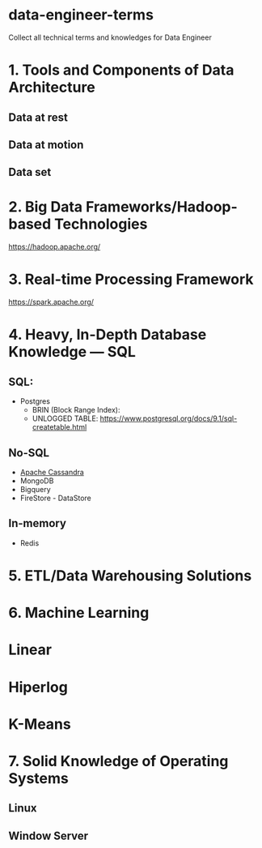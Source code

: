 # data-engineer-terms
Collect all technical terms and knowledges for Data Engineer

# 1. Tools and Components of Data Architecture
## Data at rest

## Data at motion

## Data set

# 2. Big Data Frameworks/Hadoop-based Technologies
https://hadoop.apache.org/

# 3. Real-time Processing Framework
https://spark.apache.org/

# 4. Heavy, In-Depth Database Knowledge — SQL

## SQL:
* Postgres
  * BRIN (Block Range Index): 
  * UNLOGGED TABLE: https://www.postgresql.org/docs/9.1/sql-createtable.html

## No-SQL
* [Apache Cassandra](https://cassandra.apache.org/)
* MongoDB
* Bigquery
* FireStore - DataStore

## In-memory
* Redis

# 5. ETL/Data Warehousing Solutions
## 

# 6. Machine Learning
# Linear
# Hiperlog
# K-Means


# 7. Solid Knowledge of Operating Systems

## Linux


## Window Server
